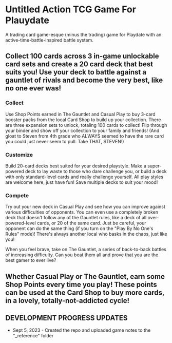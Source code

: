 # Untitled Action TCG Game For Plauydate
A trading card game-esque (minus the trading) game for Playdate with an active-time-battle-inspired battle system.

Collect 100 cards across 3 in-game unlockable card sets and create a 20 card deck that best suits you! Use your deck to battle against a gauntlet of rivals and become the very best, like no one ever was!
---
### Collect
Use Shop Points earned in The Gauntlet and Casual Play to buy 3-card booster packs from the local Card Shop to build up your collection. There are three expansion sets to unlock, totaling 100 cards to collect! Flip through your binder and show off your collection to your family and friends! (And gloat to Steven from 4th grade who ALWAYS seemed to have the rare card you could just never seem to pull. Take THAT, STEVEN!)

### Customize
Build 20-card decks best suited for your desired playstyle. Make a super-powered deck to lay waste to those who dare challenge you, or build a deck with only standard-level cards and really challenge yourself. All play styles are welcome here, just have fun! Save multiple decks to suit your mood!

### Compete
Try out your new deck in Casual Play and see how you can improve against various difficulties of opponents. You can even use a completely broken deck that doesn't follow any of the Gauntlet rules, like a deck of all over-powered-level cards, or 20 of the same card. Just be careful, your opponent can do the same thing (if you turn on the "Play By No One's Rules" mode)! There's always another local who basks in the chaos, just like you!

When you feel brave, take on The Gauntlet, a series of back-to-back battles of increasing difficulty. Can you beat them all and prove that you are the best gamer to ever live?

Whether Casual Play or The Gauntlet, earn some Shop Points every time you play! These points can be used at the Card Shop to buy more cards, in a lovely, totally-not-addicted cycle!
---
## DEVELOPMENT PROGRESS UPDATES

- Sept 5, 2023 - Created the repo and uploaded game notes to the "_reference" folder